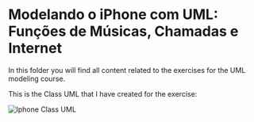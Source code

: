 # Modelando o iPhone com UML: Funções de Músicas, Chamadas e Internet
In this folder you will find all content related to the exercises for the UML modeling course.

This is the Class UML that I have created for the exercise:
</br>

<img src="/dio-trilha-java-basico/src/uml-modeling/resources/images/IPhone Class UML.png" alt="Iphone Class UML">
